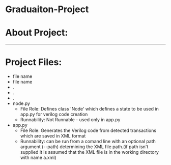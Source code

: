 # Graduaiton-Project
# About Project:
----------------------------

# Project Files:
* file name
* file name
* .
* .
* .
* node.py
  * File Role: Defines class 'Node' which defines a state to be used in app.py for verilog code creation
  * Runnability: Not Runnable - used only in app.py
* app.py
  * File Role: Generates the Verilog code from detected transactions which are saved in XML format
  * Runnability: can be run from a comand line with an optional path argument (--path) determining the XML file path.(if path isn't supplied it is assumed that the XML file is in the working directory with name a.xml)
  
